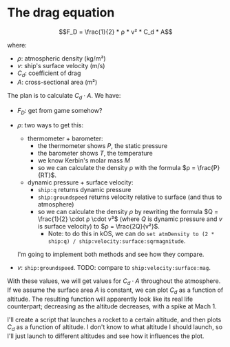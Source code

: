 # The drag equation

$$F_D = \frac{1}{2} * ρ * v² * C_d * A$$

where:

- $ρ$: atmospheric density (kg/m³)
- $v$: ship's surface velocity (m/s)
- $C_d$: coefficient of drag
- $A$: cross-sectional area (m²)

The plan is to calculate $C_d \cdot A$. We have:

- $F_D$: get from game somehow?
- $ρ$: two ways to get this:
    - thermometer + barometer:
        - the thermometer shows $P$, the static pressure
        - the barometer shows $T$, the temperature
        - we know Kerbin's molar mass $M$
        - so we can calculate the density ρ with the formula $ρ = \frac{P}{RT}$.
    - dynamic pressure + surface velocity:
        - `ship:q` returns dynamic pressure
        - `ship:groundspeed` returns velocity relative to surface (and thus to atmosphere)
        - so we can calculate the density $ρ$ by rewriting the formula $Q = \frac{1}{2} \cdot ρ \cdot v²$ (where $Q$ is dynamic pressure and $v$ is surface velocity) to $ρ = \frac{2Q}{v²}$.
            - Note: to do this in kOS, we can do `set atmDensity to (2 * ship:q) / ship:velocity:surface:sqrmagnitude`.

    I'm going to implement both methods and see how they compare.
- $v$: `ship:groundspeed`. TODO: compare to `ship:velocity:surface:mag`.

With these values, we will get values for $C_d \cdot A$ throughout the atmosphere. If we assume the surface area $A$ is constant, we can plot $C_d$ as a function of altitude. The resulting function will apparently look like its real life counterpart; decreasing as the altitude decreases, with a spike at Mach 1.

I'll create a script that launches a rocket to a certain altitude, and then plots $C_d$ as a function of altitude. I don't know to what altitude I should launch, so I'll just launch to different altitudes and see how it influences the plot.
